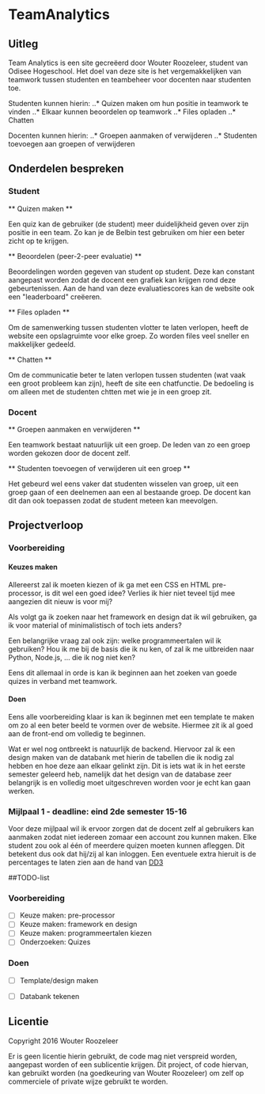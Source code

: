 # TeamAnalytics

## Uitleg

Team Analytics is een site gecreëerd door Wouter Roozeleer, student van Odisee Hogeschool. Het doel van deze site is het vergemakkelijken van teamwork tussen studenten en teambeheer voor docenten naar studenten toe.

Studenten kunnen hierin:
..* Quizen maken om hun positie in teamwork te vinden 
..* Elkaar kunnen beoordelen op teamwork
..* Files opladen 
..* Chatten

Docenten kunnen hierin:
..* Groepen aanmaken of verwijderen
..* Studenten toevoegen aan groepen of verwijderen

## Onderdelen bespreken

### Student

** Quizen maken **

Een quiz kan de gebruiker (de student) meer duidelijkheid geven over zijn positie in een team. Zo kan je de Belbin test gebruiken om hier een beter zicht op te krijgen.

** Beoordelen (peer-2-peer evaluatie) **

Beoordelingen worden gegeven van student op student. Deze kan constant aangepast worden zodat de docent een grafiek kan krijgen rond deze gebeurtenissen. Aan de hand van deze evaluatiescores kan de website ook een "leaderboard" creëeren.

** Files opladen **

Om de samenwerking tussen studenten vlotter te laten verlopen, heeft de website een opslagruimte voor elke groep. Zo worden files veel sneller en makkelijker gedeeld.

** Chatten  **

Om de communicatie beter te laten verlopen tussen studenten (wat vaak een groot probleem kan zijn), heeft de site een chatfunctie. De bedoeling is om alleen met de studenten chtten met wie je in een groep zit.

### Docent

** Groepen aanmaken en verwijderen **

Een teamwork bestaat natuurlijk uit een groep. De leden van zo een groep worden gekozen door de docent zelf.

** Studenten toevoegen of verwijderen uit een groep **

Het gebeurd wel eens vaker dat studenten wisselen van groep, uit een groep gaan of een deelnemen aan een al bestaande groep. De docent kan dit dan ook toepassen zodat de student meteen kan meevolgen.

## Projectverloop

### Voorbereiding

#### Keuzes maken

Allereerst zal ik moeten kiezen of ik ga met een CSS en HTML pre-processor, is dit wel een goed idee? Verlies ik hier niet teveel tijd mee aangezien dit nieuw is voor mij?

Als volgt ga ik zoeken naar het framework en design dat ik wil gebruiken, ga ik voor material of minimalistisch of toch iets anders?

Een belangrijke vraag zal ook zijn: welke programmeertalen wil ik gebruiken? Hou ik me bij de basis die ik nu ken, of zal ik me uitbreiden naar Python, Node.js, ... die ik nog niet ken?

Eens dit allemaal in orde is kan ik beginnen aan het zoeken van goede quizes in verband met teamwork.

#### Doen

Eens alle voorbereiding klaar is kan ik beginnen met een template te maken om zo al een beter beeld te vormen over de website. Hiermee zit ik al goed aan de front-end om volledig te beginnen. 

Wat er wel nog ontbreekt is natuurlijk de backend. Hiervoor zal ik een design maken van de databank met hierin de tabellen die ik nodig zal hebben en hoe deze aan elkaar gelinkt zijn. Dit is iets wat ik in het eerste semester geleerd heb, namelijk dat het design van de database zeer belangrijk is en volledig moet uitgeschreven worden voor je echt kan gaan werken. 

### Mijlpaal 1 - deadline: eind 2de semester 15-16

Voor deze mijlpaal wil ik ervoor zorgen dat de docent zelf al gebruikers kan aanmaken zodat niet iedereen zomaar een account zou kunnen maken. Elke student zou ook al één of meerdere quizen moeten kunnen afleggen. Dit betekent dus ook dat hij/zij al kan inloggen. Een eventuele extra hieruit is de percentages te laten zien aan de hand van [DD3](https://d3js.org)

##TODO-list

### Voorbereiding

* [ ] Keuze maken: pre-processor
* [ ] Keuze maken: framework en design
* [ ] Keuze maken: programmeertalen kiezen
* [ ] Onderzoeken: Quizes

### Doen

* [ ] Template/design maken
* [ ] Databank tekenen


## Licentie

Copyright 2016 Wouter Roozeleer

Er is geen licentie hierin gebruikt, de code mag niet verspreid worden, aangepast worden of een sublicentie krijgen. Dit project, of code hiervan, kan gebruikt worden (na goedkeuring van Wouter Roozeleer) om zelf op commerciele of private wijze gebruikt te worden.
